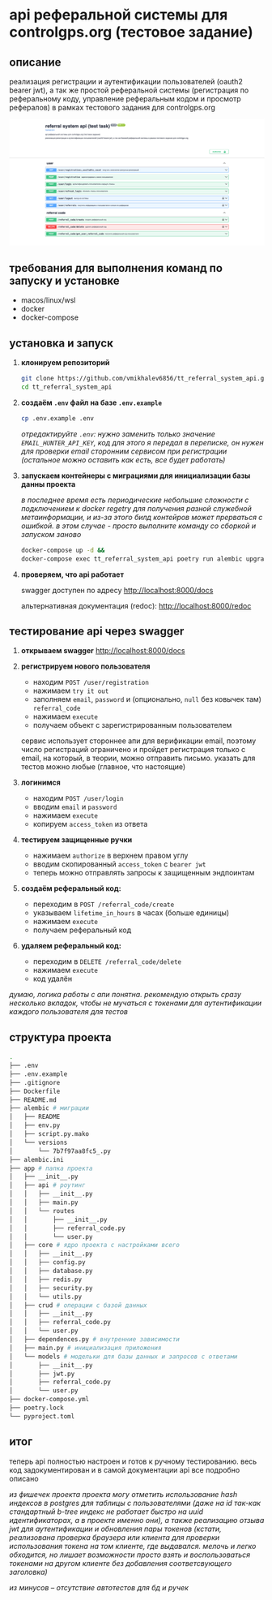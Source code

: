 # api реферальной системы для controlgps.org (тестовое задание)

## описание

реализация регистрации и аутентификации пользователей (oauth2 bearer jwt), а так же простой реферальной системы (регистрация по реферальному коду, управление реферальным кодом и просмотр рефералов) в рамках тестового задания для controlgps.org

![скриншот документации swagger](image.png)

## требования для выполнения команд по запуску и установке

- macos/linux/wsl
- docker
- docker-compose

## установка и запуск

1. **клонируем репозиторий**

   ```sh
   git clone https://github.com/vmikhalev6856/tt_referral_system_api.git &&
   cd tt_referral_system_api
   ```

2. **создаём `.env` файл на базе `.env.example`**

   ```sh
   cp .env.example .env
   ```

   _отредактируйте `.env`: нужно заменить только значение `EMAIL_HUNTER_API_KEY`, код для этого я передал в переписке, он нужен для проверки email сторонним сервисом при регистрации (остальное можно оставить как есть, все будет работать)_

3. **запускаем контейнеры c миграциями для инициализации базы данны проекта**

   _в последнее время есть периодические небольшие сложности с подключением к docker regetry для получения разной служебной метаинформации, и из-за этого билд контейров может прерваться с ошибкой. в этом случае - просто выполните команду со сборкой и запуском заново_

   ```sh
   docker-compose up -d &&
   docker-compose exec tt_referral_system_api poetry run alembic upgrade head
   ```

4. **проверяем, что api работает**

   swagger доступен по адресу [http://localhost:8000/docs](http://localhost:8000/docs)

   альтернативная документация (redoc): [http://localhost:8000/redoc](http://localhost:8000/redoc)

## тестирование api через swagger

1. **открываем swagger** [http://localhost:8000/docs](http://localhost:8000/docs)

2. **регистрируем нового пользователя**

   - находим `POST /user/registration`
   - нажимаем `try it out`
   - заполняем `email`, `password` и (опционально, `null` без ковычек там) `referral_code`
   - нажимаем `execute`
   - получаем объект с зарегистрированным пользователем

   сервис использует стороннее апи для верификации email, поэтому число регистраций ограничено и пройдет регистрация только с email, на который, в теории, можно отправить письмо. указать для тестов можно любые (главное, что настоящие)

3. **логинимся**

   - находим `POST /user/login`
   - вводим `email` и `password`
   - нажимаем `execute`
   - копируем `access_token` из ответа

4. **тестируем защищенные ручки**

   - нажимаем `authorize` в верхнем правом углу
   - вводим скопированный `access_token` с `bearer jwt`
   - теперь можно отправлять запросы к защищенным эндпоинтам

5. **создаём реферальный код:**

   - переходим в `POST /referral_code/create`
   - указываем `lifetime_in_hours` в часах (больше единицы)
   - нажимаем `execute`
   - получаем реферальный код

6. **удаляем реферальный код:**

   - переходим в `DELETE /referral_code/delete`
   - нажимаем `execute`
   - код удалён

_думаю, логика работы с апи понятна. рекомендую открыть сразу несколько вкладок, чтобы не мучаться с токенами для аутентификации каждого пользователя для тестов_

## структура проекта

```sh
.
├── .env
├── .env.example
├── .gitignore
├── Dockerfile
├── README.md
├── alembic # миграции
│   ├── README
│   ├── env.py
│   ├── script.py.mako
│   └── versions
│       └── 7b7f97aa8fc5_.py
├── alembic.ini
├── app # папка проекта
│   ├── __init__.py
│   ├── api # роутинг
│   │   ├── __init__.py
│   │   ├── main.py
│   │   └── routes
│   │       ├── __init__.py
│   │       ├── referral_code.py
│   │       └── user.py
│   ├── core # ядро проекта с настройками всего
│   │   ├── __init__.py
│   │   ├── config.py
│   │   ├── database.py
│   │   ├── redis.py
│   │   ├── security.py
│   │   └── utils.py
│   ├── crud # операции с базой данных
│   │   ├── __init__.py
│   │   ├── referral_code.py
│   │   └── user.py
│   ├── dependences.py # внутренние зависимости
│   ├── main.py # инициализация приложения
│   └── models # модельки для базы данных и запросов с ответами
│       ├── __init__.py
│       ├── jwt.py
│       ├── referral_code.py
│       └── user.py
├── docker-compose.yml
├── poetry.lock
└── pyproject.toml
```

## итог

теперь api полностью настроен и готов к ручному тестированию. весь код задокументирован и в самой документации api все подробно описано

_из фишечек проекта проекта могу отметить использование hash индексов в postgres для таблицы с пользователями (даже на id так-как стандартный b-tree индекс не работает быстро на uuid идентификаторах, а в проекте именно они), а также реализацию отзыва jwt для аутентификации и обновления пары токенов (кстати, реализована проверка браузера или клиента для проверки использования токена на том клиенте, где выдавался. мелочь и легко обходится, но лишает возможности просто взять и воспользоваться токенами на другом клиенте без добавления соответсвующего заголовка)_

_из минусов – отсутствие автотестов для бд и ручек_
